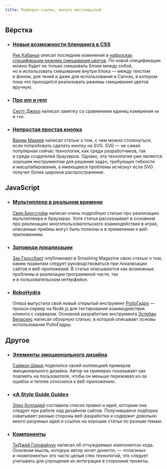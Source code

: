```yaml
---
title: Подборка ссылок, выпуск шестнадцатый
---
```


## Вёрстка

- ### [Новые возможности блендинга в CSS](http://blogs.adobe.com/webplatform/2012/07/17/new-blending-features-in-css/)
    [Рик Кабанье](https://twitter.com/rcabanier) описал последние изменения в [набросках спецификации режима смешивания цветов](https://dvcs.w3.org/hg/FXTF/rawfile/tip/compositing/index.html). По новой спецификации можно будет не только смешивать блоки между собой, но и использовать смешивание внутри блока — между текстом и фоном, для теней и даже для использования в Canvas, в котором пока что приходится реализовать режимы смешивания цветов вручную.

- ### [Про em и rem](http://filamentgroup.com/lab/on_ems_and_rems)
    [Скотт Джехл](https://twitter.com/scottjehl) написал заметку со сравнением единиц измерения `em` и `rem`.

- ### [Непростая простая кнопка](http://pepelsbey.net/2012/07/uneasy-easy-button/)
    [Вадим Макеев](https://twitter.com/pepelsbey) написал статью о том, с чем можно столкнуться, если попробовать сделать кнопку на SVG. SVG — не самая популярная сейчас технология, как среди разработчиков, так и среди создателей браузеров. Однако, эта технология уже является хорошим инструментом для решения задач, требующих гибкости и масштабирования, а имеющиеся проблемы исчезнут если SVG получит более широкое распространение.

## JavaScript

- ### [Мультиплеер в реальном времени](http://buildnewgames.com/real-time-multiplayer/)
    [Свен Бергстрём](https://twitter.com/FuzzYspo0N) написал очень подробную статью про реализацию мультиплеера в браузерах. Хотя статья рассказывает в основном про реализацию многопользовательского взаимодействия в играх, описанные приёмы могут быть полезны и в применении к веб-приложениям.

- ### [Заповеди локализации](http://coding.smashingmagazine.com/2012/07/18/12-commandments-software-localization/)
    [Зак Гроссбарт](https://twitter.com/ZackGrossbart) опубликовал в Smashing Magazine свою статью о том, каким правилам следует руководствоваться при локализации сайтов и веб-приложений. В статье описываются как возможные проблемы в реализации программной части, так и в пользовательском интерфейсе.

- ### [RoboHydra](http://dev.opera.com/articles/view/robohydra-a-new-testing-tool-for-client-server-interactions/)
    Опера выпустила свой новый открытый инструмент [РобоГидру](https://github.com/operasoftware/robohydra) — прокси-сервер на Node.js для тестирования взаимодействия клиента с сервером. Основной разработчик инструмента [Эстебан Веласкес](https://twitter.com/estebanm) написал обзорную статью, в которой описывает основы использования РобоГидры.


## Другое

- ### [Элементы эмоционального дизайна](http://uxdesign.smashingmagazine.com/2012/07/18/the-personality-layer/)
    [Саймон Шмид](https://twitter.com/izimone) поделился своей коллекцией примеров эмоционального дизайна. Автор на примерах показывает как повлиять на пользователя, чтобы он меньше переживал из-за ошибок и теплее относился к веб-приложению.

- ### [«A Style Guide Guide»](http://www.elyseholladay.com/2012/07/16/style-guide-guide.html)
    [Элиз Холладей](https://twitter.com/elyseholladay) составила список правил и идей, которым она следует при работе над дизайном сайтов. Получившаяся подборка охватывает разные стороны веб-разработки и содержит довольно много разумных идей и ссылок на хорошие статьи по разным темам.

- ### [Компоненты](http://tjholowaychuk.com/post/27984551477/components)
    [ТиДжей Головайчук](https://twitter.com/tjholowaychuk) написал об отчуждаемых компонентах кода. Основная мысль, которую автор хочет донести, — «плагины» и «компоненты» это часто целый стек технологий, что следует учитывать для упрощения их интеграции в сторонние проекты.